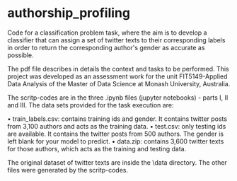 # authorship_profiling
Code for a classification problem task, where the aim is to develop a classifier that can assign a set of twitter texts to their corresponding labels in order to return the corresponding author's gender as accurate as possible.

The pdf file describes in details the context and tasks to be performed. This project was developed as an assessment work for the unit FIT5149-Applied Data Analysis of the Master of Data Science at Monash University, Australia.

The scritp-codes are in the three .ipynb files (jupyter notebooks) - parts I, II and III. The data sets provided for the task execution are:

• train_labels.csv: contains training ids and gender. It contains twitter posts from 3,100 authors and acts as the training data.
• test.csv: only testing ids are available. It contains the twitter posts from 500 authors. The gender is left blank for your model to predict. 
• data.zip: contains 3,600 twitter texts for those authors, which acts as the training and testing data.

The original dataset of twitter texts are inside the \data directory. The other files were generated by the scritp-codes.
